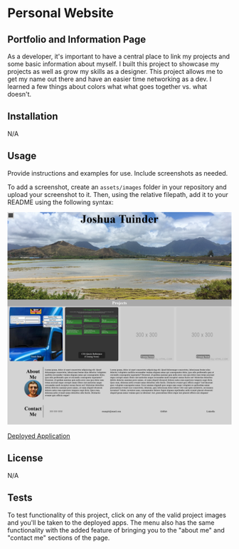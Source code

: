 # Personal Website

## Portfolio and Information Page

As a developer, it's important to have a central place to link my projects and some basic information about myself.
I built this project to showcase my projects as well as grow my skills as a designer.
This project allows me to get my name out there and have an easier time networking as a dev.
I learned a few things about colors what what goes together vs. what doesn't.

## Installation

N/A

## Usage

Provide instructions and examples for use. Include screenshots as needed.

To add a screenshot, create an `assets/images` folder in your repository and upload your screenshot to it. Then, using the relative filepath, add it to your README using the following syntax:

![Project Screenshot](assets/images/screenshot.png)

[Deployed Application](https://www.joshuatuinder.com/)

## License

N/A

## Tests

To test functionality of this project, click on any of the valid project images and you'll be taken to the deployed apps.
The menu also has the same functionality with the added feature of bringing you to the "about me" and "contact me" sections of the page.
